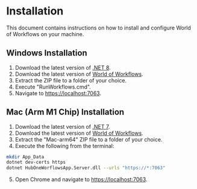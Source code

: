 # Installation
This document contains instructions on how to install and configure World of Workflows on your machine.

## Windows Installation

1. Download the latest version of [.NET 8](https://dotnet.microsoft.com/en-us/download/dotnet/8.0).
2. Download the latest version of [World of Workflows](https://dev.azure.com/tribetechau/HubOne%20Workflows/_build?definitionId=11).
3. Extract the ZIP file to a folder of your choice.
4. Execute "RunWorkflows.cmd".
5. Navigate to [https://localhost:7063](https://localhost:7063).

## Mac (Arm M1 Chip) Installation
1. Download the latest version of [.NET 7](hhttps://dotnet.microsoft.com/en-us/download/dotnet/8.0).
2. Download the latest version of [World of Workflows](https://dev.azure.com/tribetechau/HubOne%20Workflows/_build?definitionId=11).
3. Extract the "Mac-arm64" ZIP file to a folder of your choice.
4. Execute the following from the terminal:

```bash
mkdir App_Data
dotnet dev-certs https
dotnet HubOneWorflowsApp.Server.dll --urls "https://*:7063"
```

5. Open Chrome and navigate to [https://localhost:7063](https://localhost:7063).